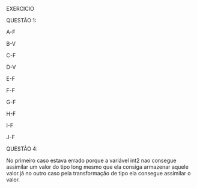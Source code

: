 EXERCICIO 

QUESTÃO 1:

A-F

B-V

C-F

D-V

E-F

F-F

G-F

H-F

I-F

J-F

QUESTÃO 4:

No primeiro caso estava errado porque a variável int2 nao consegue assimilar um valor do tipo long mesmo que ela consiga armazenar aquele valor.já
no outro caso pela transformação de tipo ela consegue assimilar o valor.
